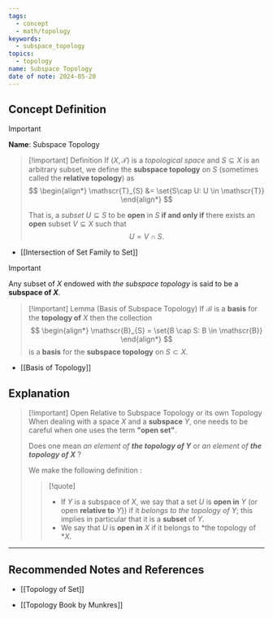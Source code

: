 ```yaml
---
tags:
  - concept
  - math/topology
keywords:
  - subspace_topology
topics:
  - topology
name: Subspace Topology
date of note: 2024-05-20
---
```


## Concept Definition

>[!important]
>**Name**: Subspace Topology

>[!important] Definition
>If $(X, \mathscr{T})$ is a *topological space* and $S \subseteq X$ is an arbitrary subset, we define the **subspace topology** on $S$ (sometimes called the **relative topology**) as
>$$
> \begin{align*}
> \mathscr{T}_{S} &= \set{S\cap U: U \in \mathscr{T}}
> \end{align*} 
>$$
> 
> That is, a *subset* $U \subseteq S$ to be **open** in $S$ **if and only if** there exists an **open** subset $V \subseteq X$ such that $$U = V \cap S.$$  

- [[Intersection of Set Family to Set]]

>[!important]
> Any subset of $X$ endowed with *the subspace topology* is said to be a **subspace of $X$**.

>[!important] Lemma (Basis of Subspace Topology)
>If $\mathscr{B}$ is a **basis** for the **topology of** $X$ then the collection
>$$
> \begin{align*}
> \mathscr{B}_{S} = \set{B \cap S:  B \in \mathscr{B}}
> \end{align*}
>$$ 
> is a **basis**  for the **subspace topology** on $S \subset X$.

- [[Basis of Topology]]

## Explanation

>[!important] Open Relative to Subspace Topology or its own Topology
>When dealing with a space $X$ and a **subspace** $Y$, one needs to be careful when one uses the term **"open set"**.
>
> Does one mean *an element of __the topology of $Y$__* or *an element of __the topology of $X$__* ? 
> 
> We make the following definition :
>>[!quote] 
>> - If $Y$ is a subspace of $X$, we say that a set $U$ is **open in** $Y$ (or open **relative to** $Y$}) if it *belongs to the topology of* $Y$; this implies in particular that it is a **subset** of $Y$. 
>>- We say that $U$ is **open in** $X$ if it belongs to *the topology of *$X$.




-----------
##  Recommended Notes and References


- [[Topology of Set]]


- [[Topology Book by Munkres]]